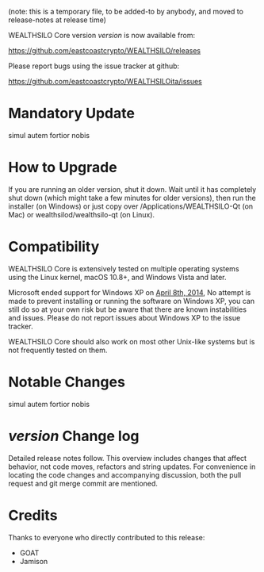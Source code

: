 (note: this is a temporary file, to be added-to by anybody, and moved to release-notes at release time)

WEALTHSILO Core version *version* is now available from:

  <https://github.com/eastcoastcrypto/WEALTHSILO/releases>

Please report bugs using the issue tracker at github:

  <https://github.com/eastcoastcrypto/WEALTHSILOita/issues>

Mandatory Update
==============

simul autem fortior nobis

How to Upgrade
==============

If you are running an older version, shut it down. Wait until it has completely shut down (which might take a few minutes for older versions), then run the installer (on Windows) or just copy over /Applications/WEALTHSILO-Qt (on Mac) or wealthsilod/wealthsilo-qt (on Linux).

Compatibility
==============

WEALTHSILO Core is extensively tested on multiple operating systems using
the Linux kernel, macOS 10.8+, and Windows Vista and later.

Microsoft ended support for Windows XP on [April 8th, 2014](https://www.microsoft.com/en-us/WindowsForBusiness/end-of-xp-support),
No attempt is made to prevent installing or running the software on Windows XP, you
can still do so at your own risk but be aware that there are known instabilities and issues.
Please do not report issues about Windows XP to the issue tracker.

WEALTHSILO Core should also work on most other Unix-like systems but is not
frequently tested on them.

Notable Changes
===============

simul autem fortior nobis

*version* Change log
=================

Detailed release notes follow. This overview includes changes that affect
behavior, not code moves, refactors and string updates. For convenience in locating
the code changes and accompanying discussion, both the pull request and
git merge commit are mentioned.


Credits
=======

Thanks to everyone who directly contributed to this release:
- GOAT
- Jamison


